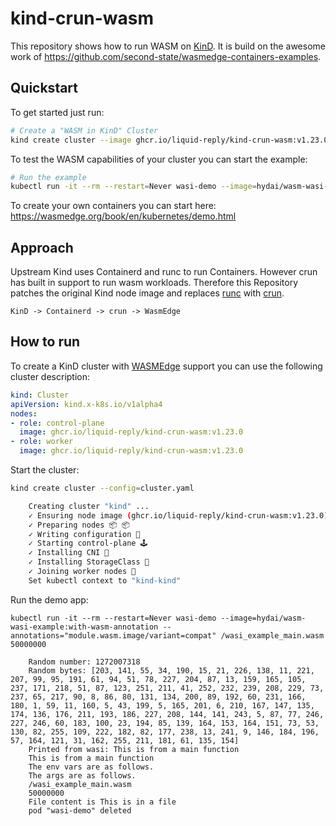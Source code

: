 # kind-crun-wasm
This repository shows how to run WASM on [KinD](https://github.com/kubernetes-sigs/kind/). It is build on the awesome work of https://github.com/second-state/wasmedge-containers-examples.

## Quickstart
To get started just run:
```bash
# Create a "WASM in KinD" Cluster
kind create cluster --image ghcr.io/liquid-reply/kind-crun-wasm:v1.23.0
```
To test the WASM capabilities of your cluster you can start the example:
```bash
# Run the example
kubectl run -it --rm --restart=Never wasi-demo --image=hydai/wasm-wasi-example:with-wasm-annotation --annotations="module.wasm.image/variant=compat" /wasi_example_main.wasm 50000000
```
To create your own containers you can start here: https://wasmedge.org/book/en/kubernetes/demo.html

## Approach
Upstream Kind uses Containerd and runc to run Containers. However crun has built in support to run wasm workloads. Therefore this Repository patches the original Kind node image and replaces [runc](https://github.com/opencontainers/runc) with [crun](https://github.com/containers/crun).
```
KinD -> Containerd -> crun -> WasmEdge
```

## How to run
To create a KinD cluster with [WASMEdge](https://github.com/WasmEdge/WasmEdge) support you can use the following cluster description:
```yaml
kind: Cluster
apiVersion: kind.x-k8s.io/v1alpha4
nodes:
- role: control-plane
  image: ghcr.io/liquid-reply/kind-crun-wasm:v1.23.0
- role: worker
  image: ghcr.io/liquid-reply/kind-crun-wasm:v1.23.0
```
Start the cluster:
```bash
kind create cluster --config=cluster.yaml

    Creating cluster "kind" ...
    ✓ Ensuring node image (ghcr.io/liquid-reply/kind-crun-wasm:v1.23.0) 🖼 
    ✓ Preparing nodes 📦 📦  
    ✓ Writing configuration 📜 
    ✓ Starting control-plane 🕹️ 
    ✓ Installing CNI 🔌 
    ✓ Installing StorageClass 💾 
    ✓ Joining worker nodes 🚜 
    Set kubectl context to "kind-kind"
```
Run the demo app:
```
kubectl run -it --rm --restart=Never wasi-demo --image=hydai/wasm-wasi-example:with-wasm-annotation --annotations="module.wasm.image/variant=compat" /wasi_example_main.wasm 50000000

    Random number: 1272007318
    Random bytes: [203, 141, 55, 34, 190, 15, 21, 226, 138, 11, 221, 207, 99, 95, 191, 61, 94, 51, 78, 227, 204, 87, 13, 159, 165, 105, 237, 171, 218, 51, 87, 123, 251, 211, 41, 252, 232, 239, 208, 229, 73, 237, 65, 217, 90, 8, 86, 80, 131, 134, 200, 89, 192, 60, 231, 166, 180, 1, 59, 11, 160, 5, 43, 199, 5, 165, 201, 6, 210, 167, 147, 135, 174, 136, 176, 211, 193, 186, 227, 208, 144, 141, 243, 5, 87, 77, 246, 227, 246, 60, 183, 100, 23, 194, 85, 139, 164, 153, 164, 151, 73, 53, 130, 82, 255, 109, 222, 182, 82, 177, 238, 13, 241, 9, 146, 184, 196, 57, 164, 121, 31, 162, 255, 211, 181, 61, 135, 154]
    Printed from wasi: This is from a main function
    This is from a main function
    The env vars are as follows.
    The args are as follows.
    /wasi_example_main.wasm
    50000000
    File content is This is in a file
    pod "wasi-demo" deleted
```